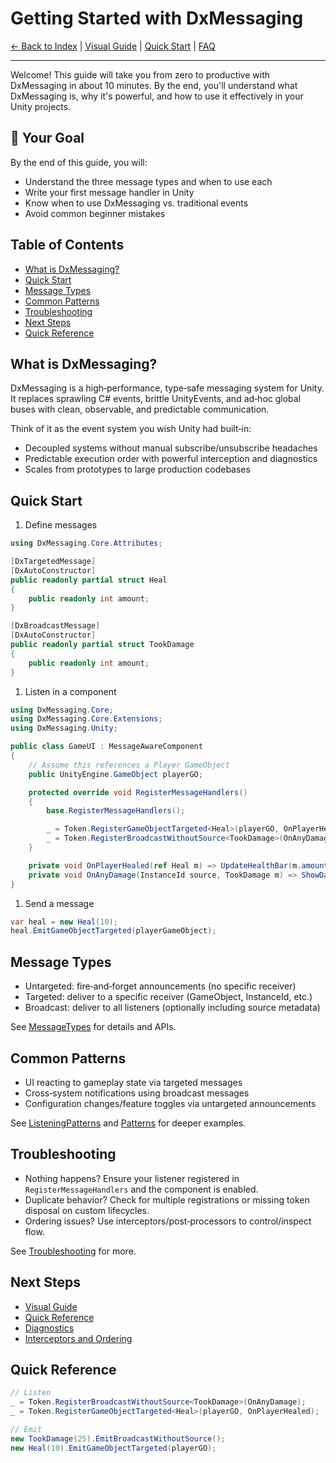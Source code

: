 # Getting Started with DxMessaging

[← Back to Index](Index.md) | [Visual Guide](VisualGuide.md) | [Quick Start](QuickStart.md) | [FAQ](FAQ.md)

---

Welcome! This guide will take you from zero to productive with DxMessaging in about 10 minutes. By the end, you'll understand what DxMessaging is, why it's powerful, and how to use it effectively in your Unity projects.

## 🎯 Your Goal

By the end of this guide, you will:

- Understand the three message types and when to use each
- Write your first message handler in Unity
- Know when to use DxMessaging vs. traditional events
- Avoid common beginner mistakes

## Table of Contents

- [What is DxMessaging?](#what-is-dxmessaging)
- [Quick Start](#quick-start)
- [Message Types](#message-types)
- [Common Patterns](#common-patterns)
- [Troubleshooting](#troubleshooting)
- [Next Steps](#next-steps)
- [Quick Reference](#quick-reference)

## What is DxMessaging?

DxMessaging is a high‑performance, type‑safe messaging system for Unity. It replaces sprawling C# events, brittle UnityEvents, and ad‑hoc global buses with clean, observable, and predictable communication.

Think of it as the event system you wish Unity had built‑in:

- Decoupled systems without manual subscribe/unsubscribe headaches
- Predictable execution order with powerful interception and diagnostics
- Scales from prototypes to large production codebases

## Quick Start

1. Define messages

```csharp
using DxMessaging.Core.Attributes;

[DxTargetedMessage]
[DxAutoConstructor]
public readonly partial struct Heal
{
    public readonly int amount;
}

[DxBroadcastMessage]
[DxAutoConstructor]
public readonly partial struct TookDamage
{
    public readonly int amount;
}
```

1. Listen in a component

```csharp
using DxMessaging.Core;
using DxMessaging.Core.Extensions;
using DxMessaging.Unity;

public class GameUI : MessageAwareComponent
{
    // Assume this references a Player GameObject
    public UnityEngine.GameObject playerGO;

    protected override void RegisterMessageHandlers()
    {
        base.RegisterMessageHandlers();

        _ = Token.RegisterGameObjectTargeted<Heal>(playerGO, OnPlayerHealed);
        _ = Token.RegisterBroadcastWithoutSource<TookDamage>(OnAnyDamage);
    }

    private void OnPlayerHealed(ref Heal m) => UpdateHealthBar(m.amount);
    private void OnAnyDamage(InstanceId source, TookDamage m) => ShowDamageEffect(source);
}
```

1. Send a message

```csharp
var heal = new Heal(10);
heal.EmitGameObjectTargeted(playerGameObject);
```

## Message Types

- Untargeted: fire‑and‑forget announcements (no specific receiver)
- Targeted: deliver to a specific receiver (GameObject, InstanceId, etc.)
- Broadcast: deliver to all listeners (optionally including source metadata)

See [MessageTypes](MessageTypes.md) for details and APIs.

## Common Patterns

- UI reacting to gameplay state via targeted messages
- Cross‑system notifications using broadcast messages
- Configuration changes/feature toggles via untargeted announcements

See [ListeningPatterns](ListeningPatterns.md) and [Patterns](Patterns.md) for deeper examples.

## Troubleshooting

- Nothing happens? Ensure your listener registered in `RegisterMessageHandlers` and the component is enabled.
- Duplicate behavior? Check for multiple registrations or missing token disposal on custom lifecycles.
- Ordering issues? Use interceptors/post‑processors to control/inspect flow.

See [Troubleshooting](Troubleshooting.md) for more.

## Next Steps

- [Visual Guide](VisualGuide.md)
- [Quick Reference](QuickReference.md)
- [Diagnostics](Diagnostics.md)
- [Interceptors and Ordering](InterceptorsAndOrdering.md)

## Quick Reference

```csharp
// Listen
_ = Token.RegisterBroadcastWithoutSource<TookDamage>(OnAnyDamage);
_ = Token.RegisterGameObjectTargeted<Heal>(playerGO, OnPlayerHealed);

// Emit
new TookDamage(25).EmitBroadcastWithoutSource();
new Heal(10).EmitGameObjectTargeted(playerGO);
```
